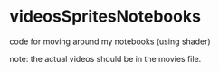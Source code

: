 videosSpritesNotebooks
======================

code for moving around my notebooks (using shader) 

note: the actual videos should be in the movies file. 
